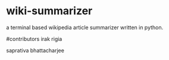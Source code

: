 # wiki-summarizer
a terminal based wikipedia article summarizer written in python.

#contributors
irak rigia

saprativa bhattacharjee
